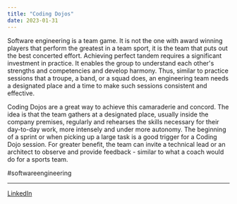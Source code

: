 ```yaml
---
title: "Coding Dojos"
date: 2023-01-31
---
```


Software engineering is a team game. It is not the one with award winning players that perform the greatest in a team sport, it is the team that puts out the best concerted effort. Achieving perfect tandem requires a significant investment in practice. It enables the group to understand each other's strengths and competencies and develop harmony. Thus, similar to practice sessions that a troupe, a band, or a squad does, an engineering team needs a designated place and a time to make such sessions consistent and effective.

Coding Dojos are a great way to achieve this camaraderie and concord. The idea is that the team gathers at a designated place, usually inside the company premises, regularly and rehearses the skills necessary for their day-to-day work, more intensely and under more autonomy. The beginning of a sprint or when picking up a large task is a good trigger for a Coding Dojo session. For greater benefit, the team can invite a technical lead or an architect to observe and provide feedback - similar to what a coach would do for a sports team.

#softwareengineering

---
[LinkedIn](https://www.linkedin.com/feed/update/urn:li:share:7026192865869406208/)


[reference]: (https://t2informatik.de/en/smartpedia/coding-dojo/)